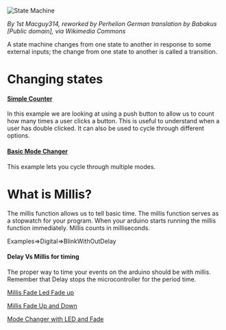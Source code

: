 
![State Machine](https://upload.wikimedia.org/wikipedia/commons/thumb/c/cf/Finite_state_machine_example_with_comments.svg/500px-Finite_state_machine_example_with_comments.svg.png)

*By 1st Macguy314, reworked by Perhelion  German translation by Babakus [Public domain], via Wikimedia Commons*

A state machine changes from one state to another in response to some external inputs; the change from one state to another is called a transition.

# Changing states

#### [Simple Counter](https://github.com/zevenrodriguez/CIM542-642/blob/master/arduino/buttonpressedCounter/buttonpressedCounter.ino)

In this example we are looking at using a push button to allow us to count how many times a user clicks a button. This is useful to understand when a user has double clicked. It can also be used to cycle through different options.

#### [Basic Mode Changer](https://github.com/zevenrodriguez/CIM542-642/blob/master/arduino/ModeChanger/ModeChanger.ino)

This example lets you cycle through multiple modes.

# What is Millis?

The millis function allows us to tell basic time. The millis function serves as a stopwatch for your program. When your arduino starts running the millis function immediately. Millis counts in milliseconds.

Examples=>Digital=>BlinkWithOutDelay

#### Delay Vs Millis for timing

The proper way to time your events on the arduino should be with millis. Remember that Delay stops the microcontroller for the period time.


[Millis Fade Led Fade up](https://github.com/zevenrodriguez/CIM542-642/blob/master/arduino/millisFade/millisFade.ino)

[Millis Fade Up and Down](https://github.com/zevenrodriguez/CIM542-642/blob/master/arduino/millisFadeUpDown/millisFadeUpDown.ino)

[Mode Changer with LED and Fade](https://github.com/zevenrodriguez/CIM542-642/blob/master/arduino/ModeChangerFade/ModeChangerFade.ino)
